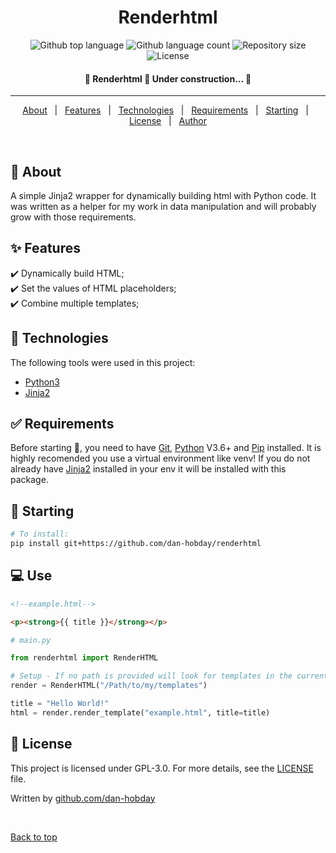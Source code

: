 <h1 align="center">Renderhtml</h1>

<p align="center">
  <img alt="Github top language" src="https://img.shields.io/github/languages/top/dan-hobday/renderhtml?color=56BEB8">

  <img alt="Github language count" src="https://img.shields.io/github/languages/count/dan-hobday/renderhtml?color=56BEB8">

  <img alt="Repository size" src="https://img.shields.io/github/repo-size/dan-hobday/renderhtml?color=56BEB8">

  <img alt="License" src="https://img.shields.io/github/license/dan-hobday/renderhtml?color=56BEB8">

</p>

<!-- Status -->

 <h4 align="center"> 
	🚧  Renderhtml 🚀 Under construction...  🚧
</h4> 

<hr>

<p align="center">
  <a href="#dart-about">About</a> &#xa0; | &#xa0; 
  <a href="#sparkles-features">Features</a> &#xa0; | &#xa0;
  <a href="#rocket-technologies">Technologies</a> &#xa0; | &#xa0;
  <a href="#white_check_mark-requirements">Requirements</a> &#xa0; | &#xa0;
  <a href="#checkered_flag-starting">Starting</a> &#xa0; | &#xa0;
  <a href="#memo-license">License</a> &#xa0; | &#xa0;
  <a href="https://github.com/dan-hobday" target="_blank">Author</a>
</p>

<br>

## :dart: About ##

A simple Jinja2 wrapper for dynamically building html with Python code. It was written as a helper for my work in data manipulation and will probably grow with those requirements. 

## :sparkles: Features ##

:heavy_check_mark: Dynamically build HTML;\
:heavy_check_mark: Set the values of HTML placeholders;\
:heavy_check_mark: Combine multiple templates;

## :rocket: Technologies ##

The following tools were used in this project:

- [Python3](https://python.org/)
- [Jinja2](https://pypi.org/project/Jinja2/)

## :white_check_mark: Requirements ##

Before starting :checkered_flag:, you need to have [Git](https://git-scm.com), [Python](https://python.org/) V3.6+ and [Pip](https://pypi.org/project/Jinja2/) installed. It is highly recomended you use a virtual environment like venv! If you do not already have [Jinja2](https://pypi.org/project/Jinja2/) installed in your env it will be installed with this package.

## :checkered_flag: Starting ##

```bash
# To install:
pip install git+https://github.com/dan-hobday/renderhtml
```
## :computer: Use ##

```html
<!--example.html-->

<p><strong>{{ title }}</strong></p>
```

``` python
# main.py

from renderhtml import RenderHTML

# Setup - If no path is provided will look for templates in the current directory (./) 
render = RenderHTML("/Path/to/my/templates")

title = "Hello World!"
html = render.render_template("example.html", title=title)
```


## :memo: License ##

This project is licensed under GPL-3.0. For more details, see the [LICENSE](LICENSE) file.


Written by <a href="https://github.com/dan-hobday" target="_blank">github.com/dan-hobday</a>

&#xa0;

<a href="#top">Back to top</a>
